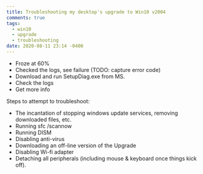 ```yaml
---
title: Troubleshooting my desktop's upgrade to Win10 v2004
comments: true
tags:
  - win10
  - upgrade
  - troubleshooting
date: 2020-08-11 23:14 -0400
---
```

* Froze at 60%
* Checked the logs, see failure (TODO: capture error code)
* Download and run SetupDiag.exe from MS.
* Check the logs
* Get more info

Steps to attempt to troubleshoot:

* The incantation of stopping windows update services, removing downloaded files, etc.
* Running sfc /scannow
* Running DISM
* Disabling anti-virus
* Downloading an off-line version of the Upgrade
* Disabling Wi-fi adapter
* Detaching all peripherals (including mouse & keyboard once things kick off).